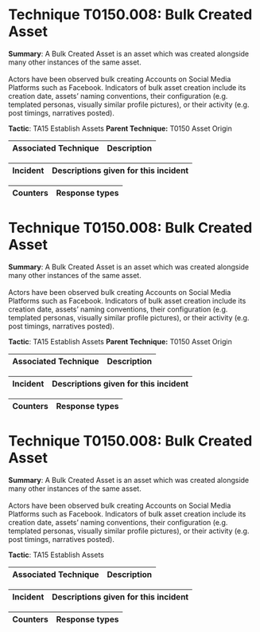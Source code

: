 # Technique T0150.008: Bulk Created Asset

**Summary**: A Bulk Created Asset is an asset which was created alongside many other instances of the same asset.<br><br>Actors have been observed bulk creating Accounts on Social Media Platforms such as Facebook. Indicators of bulk asset creation include its creation date, assets’ naming conventions, their configuration (e.g. templated personas, visually similar profile pictures), or their activity (e.g. post timings, narratives posted).

**Tactic**: TA15 Establish Assets **Parent Technique:** T0150 Asset Origin


| Associated Technique | Description |
| --------- | ------------------------- |



| Incident | Descriptions given for this incident |
| -------- | -------------------- |



| Counters | Response types |
| -------- | -------------- |


# Technique T0150.008: Bulk Created Asset

**Summary**: A Bulk Created Asset is an asset which was created alongside many other instances of the same asset.<br><br>Actors have been observed bulk creating Accounts on Social Media Platforms such as Facebook. Indicators of bulk asset creation include its creation date, assets’ naming conventions, their configuration (e.g. templated personas, visually similar profile pictures), or their activity (e.g. post timings, narratives posted).

**Tactic**: TA15 Establish Assets **Parent Technique:** T0150 Asset Origin


| Associated Technique | Description |
| --------- | ------------------------- |



| Incident | Descriptions given for this incident |
| -------- | -------------------- |



| Counters | Response types |
| -------- | -------------- |


# Technique T0150.008: Bulk Created Asset

**Summary**: A Bulk Created Asset is an asset which was created alongside many other instances of the same asset.<br><br>Actors have been observed bulk creating Accounts on Social Media Platforms such as Facebook. Indicators of bulk asset creation include its creation date, assets’ naming conventions, their configuration (e.g. templated personas, visually similar profile pictures), or their activity (e.g. post timings, narratives posted).

**Tactic**: TA15 Establish Assets


| Associated Technique | Description |
| --------- | ------------------------- |



| Incident | Descriptions given for this incident |
| -------- | -------------------- |



| Counters | Response types |
| -------- | -------------- |


